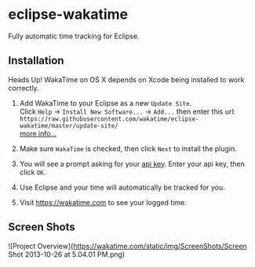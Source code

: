 eclipse-wakatime
================

Fully automatic time tracking for Eclipse.

Installation
------------

Heads Up! WakaTime on OS X depends on Xcode being installed to work correctly.

1. Add WakaTime to your Eclipse as a new `Update Site`.<br />Click `Help` -> `Install New Software...` -> `Add...` then enter this url:<br />`https://raw.githubusercontent.com/wakatime/eclipse-wakatime/master/update-site/`<br />
[more info...](http://marketplace.eclipse.org/updatesite/help?url=https%3A//raw.githubusercontent.com/wakatime/eclipse-wakatime/master/update-site/)

2. Make sure `WakaTime` is checked, then click `Next` to install the plugin.

3. You will see a prompt asking for your [api key](https://wakatime.com/#apikey). Enter your api key, then click `OK`.

4. Use Eclipse and your time will automatically be tracked for you.

5. Visit https://wakatime.com to see your logged time.

Screen Shots
------------

![Project Overview](https://wakatime.com/static/img/ScreenShots/Screen Shot 2013-10-26 at 5.04.01 PM.png)

